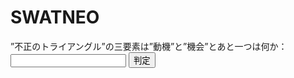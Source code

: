 <!DOCTYPE html>
<html>
<head>
  <title>SWAT NEO</title>
  <script>
    function checkAnswer() {
      var answer = document.getElementById("answer").value;
      
      if (answer === "ショルダーハッキング") {
        document.getElementById("result").textContent = "正解";
      } else {
        document.getElementById("result").textContent = 不正解";
      }
    }
  </script>
</head>
<body>
  <h1>SWATNEO</h1>
  <label for="answer">”不正のトライアングル”の三要素は”動機”と”機会”とあと一つは何か：</label>
  <input type="text" id="answer" />
  <button onclick="checkAnswer()">判定</button>
  <p id="result"></p>
</body>
</html>
